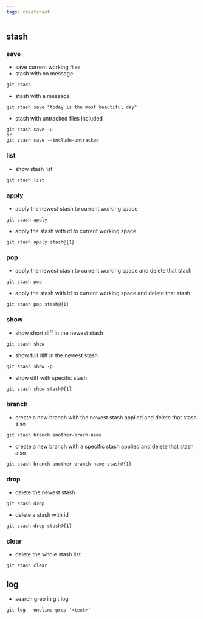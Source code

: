 ```yaml
---
tags: cheatsheet
---
```

## stash
###  save
- save current working files
- stash with no message
```
git stash
```
- stash with a message
```
git stash save "today is the most beautiful day"
```
- stash with untracked files included
```
git stash save -u
or
git stash save --include-untracked
```
### list
- show stash list
```
git stash list
```
### apply
- apply the newest stash to current working space
```
git stash apply
```
- apply the stash with id to current working space
```
git stash apply stash@{1}
```
### pop
- apply the newest stash to current working space and delete that stash
```
git stash pop
```
- apply the stash with id to current working space and delete that stash
```
git stash pop stash@{1}
```
### show
- show short diff in the newest stash
```
git stash show
```
- show full diff in the newest stash
```
git stash show -p
```
- show diff with specific stash
```
git stash show stash@{1}
```
### branch
- create a new branch with the newest stash applied and delete that stash also
```
git stash branch another-brach-name
```
- create a new branch with a specific stash applied and delete that stash also
```
git stash branch another-branch-name stash@{1}
```
### drop
- delete the newest stash
```
git stash drop
```
- delete a stash with id
```
git stash drop stash@{1}
```
### clear
- delete the whole stash list
```
git stash clear
```
## log
- search grep in git log
```
git log --oneline grep '<text>'
```
